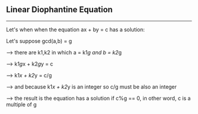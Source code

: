 ## Linear Diophantine Equation
----------------------------------
Let's when when the equation ax + by = c has a solution:

Let's suppose gcd(a,b) = g

--> there are k1,k2 in which a = k1*g and b = k2*g

--> k1*g*x + k2*g*y = c

--> k1*x + k2*y = c/g

--> and because k1*x + k2*y is an integer so c/g must be also an integer 

--> the result is the equation has a solution if c%g == 0, in other word, c is a multiple of g 
